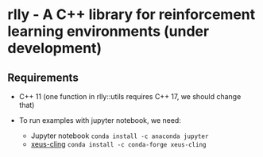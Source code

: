 # rlly - A C++ library for reinforcement learning environments (under development)

## Requirements

* C++ 11 (one function in rlly::utils requires C++ 17, we should change that)

* To run examples with jupyter notebook, we need:
    * Jupyter notebook `conda install -c anaconda jupyter`
    * [xeus-cling](https://xeus-cling.readthedocs.io/en/latest/)  `conda install -c conda-forge xeus-cling`
